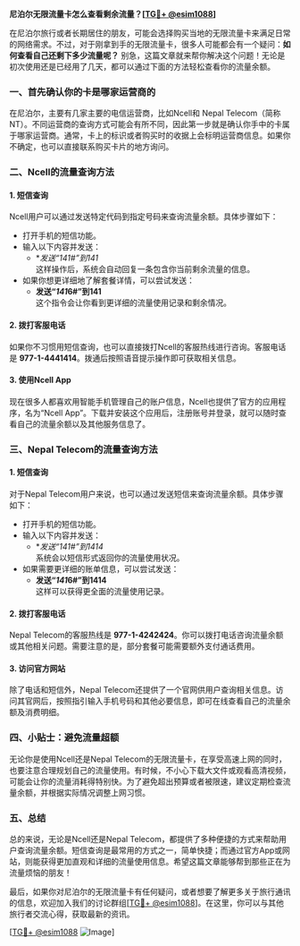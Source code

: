 **尼泊尔无限流量卡怎么查看剩余流量？[[TG💪+ @esim1088](https://t.me/s/esim1088)]**

在尼泊尔旅行或者长期居住的朋友，可能会选择购买当地的无限流量卡来满足日常的网络需求。不过，对于刚拿到手的无限流量卡，很多人可能都会有一个疑问：**如何查看自己还剩下多少流量呢？** 别急，这篇文章就来帮你解决这个问题！无论是初次使用还是已经用了几天，都可以通过下面的方法轻松查看你的流量余额。

### 一、首先确认你的卡是哪家运营商的

在尼泊尔，主要有几家主要的电信运营商，比如Ncell和 Nepal Telecom（简称NT）。不同运营商的查询方式可能会有所不同，因此第一步就是确认你手中的卡属于哪家运营商。通常，卡上的标识或者购买时的收据上会标明运营商信息。如果你不确定，也可以直接联系购买卡片的地方询问。

### 二、Ncell的流量查询方法

#### 1. **短信查询**
Ncell用户可以通过发送特定代码到指定号码来查询流量余额。具体步骤如下：

- 打开手机的短信功能。
- 输入以下内容并发送：
  - **发送“*141#”到141**  
    这样操作后，系统会自动回复一条包含你当前剩余流量的信息。
- 如果你想更详细地了解套餐详情，可以尝试发送：
  - **发送“*141*6#”到141**  
    这个指令会让你看到更详细的流量使用记录和剩余情况。

#### 2. **拨打客服电话**
如果你不习惯用短信查询，也可以直接拨打Ncell的客服热线进行咨询。客服电话是 **977-1-4441414**。拨通后按照语音提示操作即可获取相关信息。

#### 3. **使用Ncell App**
现在很多人都喜欢用智能手机管理自己的账户信息，Ncell也提供了官方的应用程序，名为“Ncell App”。下载并安装这个应用后，注册账号并登录，就可以随时查看自己的流量余额以及其他服务信息了。

### 三、Nepal Telecom的流量查询方法

#### 1. **短信查询**
对于Nepal Telecom用户来说，也可以通过发送短信来查询流量余额。具体步骤如下：

- 打开手机的短信功能。
- 输入以下内容并发送：
  - **发送“*141#”到1414**  
    系统会以短信形式返回你的流量使用状况。
- 如果需要更详细的账单信息，可以尝试发送：
  - **发送“*141*6#”到1414**  
    这样可以获得更全面的流量使用记录。

#### 2. **拨打客服电话**
Nepal Telecom的客服热线是 **977-1-4242424**。你可以拨打电话咨询流量余额或其他相关问题。需要注意的是，部分套餐可能需要额外支付通话费用。

#### 3. **访问官方网站**
除了电话和短信外，Nepal Telecom还提供了一个官网供用户查询相关信息。访问其官网后，按照指引输入手机号码和其他必要信息，即可在线查看自己的流量余额及消费明细。

### 四、小贴士：避免流量超额

无论你是使用Ncell还是Nepal Telecom的无限流量卡，在享受高速上网的同时，也要注意合理规划自己的流量使用。有时候，不小心下载大文件或观看高清视频，可能会让你的流量消耗得特别快。为了避免超出预算或者被限速，建议定期检查流量余额，并根据实际情况调整上网习惯。

### 五、总结

总的来说，无论是Ncell还是Nepal Telecom，都提供了多种便捷的方式来帮助用户查询流量余额。短信查询是最常用的方式之一，简单快捷；而通过官方App或网站，则能获得更加直观和详细的流量使用信息。希望这篇文章能够帮到那些正在为流量烦恼的朋友！

最后，如果你对尼泊尔的无限流量卡有任何疑问，或者想要了解更多关于旅行通讯的信息，欢迎加入我们的讨论群组[[TG💪+ @esim1088](https://t.me/s/esim1088)]。在这里，你可以与其他旅行者交流心得，获取最新的资讯。

[[TG💪+ @esim1088](https://t.me/s/esim1088) ![Image](https://i.postimg.cc/4NQfJmqS/Snipaste-2025-05-13-00-14-12.png)]